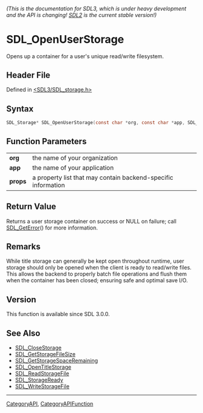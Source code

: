 ###### (This is the documentation for SDL3, which is under heavy development and the API is changing! [SDL2](https://wiki.libsdl.org/SDL2/) is the current stable version!)
# SDL_OpenUserStorage

Opens up a container for a user's unique read/write filesystem.

## Header File

Defined in [<SDL3/SDL_storage.h>](https://github.com/libsdl-org/SDL/blob/main/include/SDL3/SDL_storage.h)

## Syntax

```c
SDL_Storage* SDL_OpenUserStorage(const char *org, const char *app, SDL_PropertiesID props);

```

## Function Parameters

|               |                                                               |
| ------------- | ------------------------------------------------------------- |
| **org**       | the name of your organization                                 |
| **app**       | the name of your application                                  |
| **props**     | a property list that may contain backend-specific information |

## Return Value

Returns a user storage container on success or NULL on failure; call
[SDL_GetError](SDL_GetError)() for more information.

## Remarks

While title storage can generally be kept open throughout runtime, user
storage should only be opened when the client is ready to read/write files.
This allows the backend to properly batch file operations and flush them
when the container has been closed; ensuring safe and optimal save I/O.

## Version

This function is available since SDL 3.0.0.

## See Also

* [SDL_CloseStorage](SDL_CloseStorage)
* [SDL_GetStorageFileSize](SDL_GetStorageFileSize)
* [SDL_GetStorageSpaceRemaining](SDL_GetStorageSpaceRemaining)
* [SDL_OpenTitleStorage](SDL_OpenTitleStorage)
* [SDL_ReadStorageFile](SDL_ReadStorageFile)
* [SDL_StorageReady](SDL_StorageReady)
* [SDL_WriteStorageFile](SDL_WriteStorageFile)

----
[CategoryAPI](CategoryAPI), [CategoryAPIFunction](CategoryAPIFunction)

